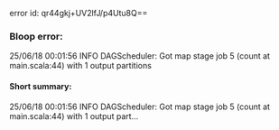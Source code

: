 error id: qr44gkj+UV2lfJ/p4Utu8Q==
### Bloop error:

25/06/18 00:01:56 INFO DAGScheduler: Got map stage job 5 (count at main.scala:44) with 1 output partitions
#### Short summary: 

25/06/18 00:01:56 INFO DAGScheduler: Got map stage job 5 (count at main.scala:44) with 1 output part...
